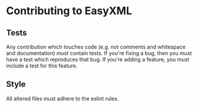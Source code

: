 # Contributing to EasyXML

## Tests

Any contribution which touches code (e.g. not comments and whitespace and documentation) _must_ contain tests.
If you're fixing a bug, then you must have a test which reproduces that bug.
If you're adding a feature, you must include a test for this feature.

## Style

All altered files must adhere to the eslint rules.
